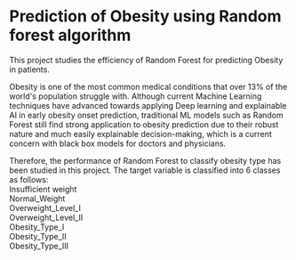 # Prediction of Obesity using Random forest algorithm
This project studies the efficiency of Random Forest for predicting Obesity in patients. 

Obesity is one of the most common medical conditions that over 13% of the world's population struggle with. Although current Machine Learning techniques have advanced towards applying Deep learning and explainable AI in early obesity onset prediction, traditional ML models such as Random Forest still find strong application to obesity prediction due to their robust nature and much easily explainable decision-making, which is a current concern with black box models for doctors and physicians. 

Therefore, the performance of Random Forest to classify obesity type has been studied in this project. The target variable is classified into 6 classes as follows:  
Insufficient weight  
Normal_Weight  
Overweight_Level_I   
Overweight_Level_II  
Obesity_Type_I  
Obesity_Type_II       
Obesity_Type_III  

